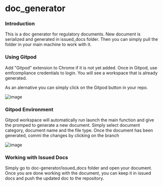 # doc_generator


### Introduction


This is a doc generator for regulatory documents. New document is serialized and generated in issued_docs folder. Then you can simply pull the folder in your main machine to work with it.

### Using Gitpod

Add "Gitpod" extension to Chrome if it is not yet added. Once in Gitpod, use emfcompliance credentials to login. You will see a workspace that is already generated. 

As an alernative you can simply click on the Gitpod button in your repo.

![image](https://user-images.githubusercontent.com/89656121/170755797-014ecfd2-4188-4c39-a853-fcf8f628d877.png)

### Gitpod Environment

Gitpod workspace will automatically run launch the main function and give the promped to generate a new document. Simply select document category, document name and the file type. 
Once the document has been generated, commi the changes by clicking on the branch

![image](https://user-images.githubusercontent.com/89656121/170757320-842466ed-8f32-4bb2-84c9-801ec28b8800.png)


### Working with Issued Docs

Simply go to doc-generator/issued_docs folder and open your document. Once you are done working with the document, you can keep it in issued docs and push the updated doc to the repository.
